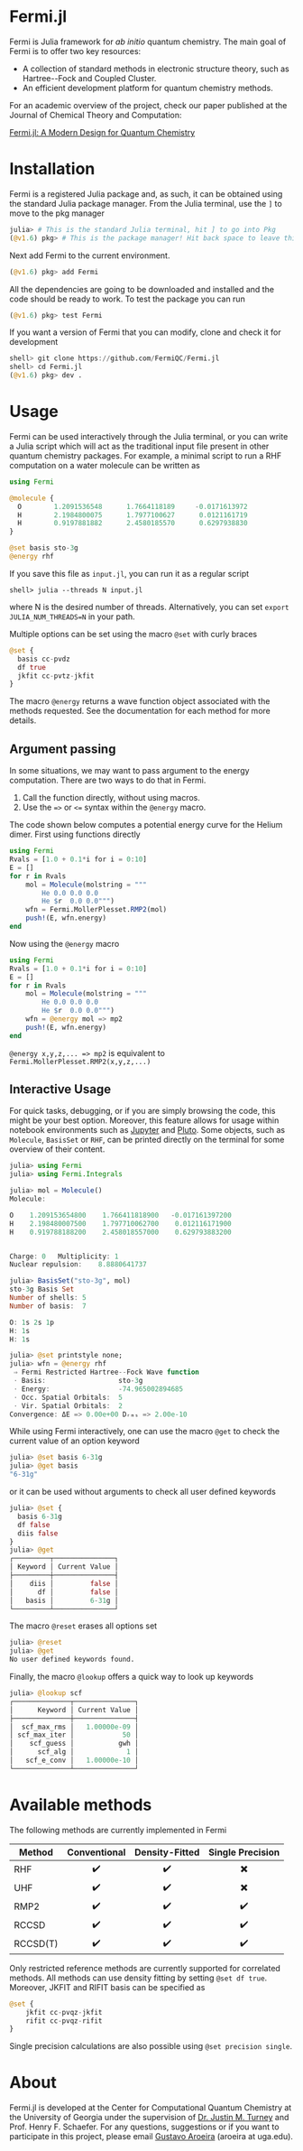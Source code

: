 # Fermi.jl
Fermi is Julia framework for *ab initio* quantum chemistry. The main goal of Fermi is to offer two key resources:

- A collection of standard methods in electronic structure theory, such as Hartree--Fock and Coupled Cluster.
- An efficient development platform for quantum chemistry methods.

For an academic overview of the project, check our paper published at the Journal of Chemical Theory and Computation:

[Fermi.jl: A Modern Design for Quantum Chemistry](https://pubs.acs.org/doi/abs/10.1021/acs.jctc.1c00719)

# Installation

Fermi is a registered Julia package and, as such, it can be obtained using the standard Julia package manager. From the Julia terminal, use the `]` to move to the pkg manager
```julia
julia> # This is the standard Julia terminal, hit ] to go into Pkg
(@v1.6) pkg> # This is the package manager! Hit back space to leave this mode
```
Next add Fermi to the current environment.
```julia
(@v1.6) pkg> add Fermi
```
All the dependencies are going to be downloaded and installed and the code should be ready to work. To test the package you can run
```julia
(@v1.6) pkg> test Fermi
```

If you want a version of Fermi that you can modify, clone and check it for development
```julia
shell> git clone https://github.com/FermiQC/Fermi.jl
shell> cd Fermi.jl
(@v1.6) pkg> dev .
```

# Usage

Fermi can be used interactively through the Julia terminal, or you can write a Julia script which will act as the traditional input file present in other quantum chemistry packages. For example, a minimal script to run a RHF computation on a water molecule can be written as
```julia
using Fermi

@molecule {
  O        1.2091536548      1.7664118189     -0.0171613972
  H        2.1984800075      1.7977100627      0.0121161719
  H        0.9197881882      2.4580185570      0.6297938830
}

@set basis sto-3g
@energy rhf
```
If you save this file as `input.jl`, you can run it as a regular script
```
shell> julia --threads N input.jl
``` 
where N is the desired number of threads. Alternatively, you can set `export JULIA_NUM_THREADS=N` in your path.

Multiple options can be set using the macro `@set` with curly braces
```julia
@set {
  basis cc-pvdz
  df true
  jkfit cc-pvtz-jkfit
}
```

The macro `@energy` returns a wave function object associated with the methods requested. See the documentation for each method for more details.

## Argument passing

In some situations, we may want to pass argument to the energy computation. There are two ways to do that in Fermi. 
1. Call the function directly, without using macros.
2. Use the `=>` or `<=` syntax within the `@energy` macro.

The code shown below computes a potential energy curve for the Helium dimer. First using functions directly
```julia
using Fermi
Rvals = [1.0 + 0.1*i for i = 0:10]
E = []
for r in Rvals
    mol = Molecule(molstring = """
        He 0.0 0.0 0.0
        He $r  0.0 0.0""")
    wfn = Fermi.MollerPlesset.RMP2(mol)
    push!(E, wfn.energy)
end
```
Now using the `@energy` macro
```julia
using Fermi
Rvals = [1.0 + 0.1*i for i = 0:10]
E = []
for r in Rvals
    mol = Molecule(molstring = """
        He 0.0 0.0 0.0
        He $r  0.0 0.0""")
    wfn = @energy mol => mp2
    push!(E, wfn.energy)
end
```
`@energy x,y,z,... => mp2` is equivalent to `Fermi.MollerPlesset.RMP2(x,y,z,...)`

## Interactive Usage

For quick tasks, debugging, or if you are simply browsing the code, this might be your best option. Moreover, this feature allows for usage within notebook environments such as [Jupyter](https://jupyter.org/try) and [Pluto](https://github.com/fonsp/Pluto.jl). Some objects, such as `Molecule`, `BasisSet` or `RHF`, can be printed directly on the terminal for some overview of their content.
```julia
julia> using Fermi
julia> using Fermi.Integrals

julia> mol = Molecule()
Molecule:

O    1.209153654800    1.766411818900   -0.017161397200
H    2.198480007500    1.797710062700    0.012116171900
H    0.919788188200    2.458018557000    0.629793883200


Charge: 0   Multiplicity: 1   
Nuclear repulsion:    8.8880641737

julia> BasisSet("sto-3g", mol)
sto-3g Basis Set
Number of shells: 5
Number of basis:  7

O: 1s 2s 1p 
H: 1s 
H: 1s

julia> @set printstyle none;
julia> wfn = @energy rhf
 ⇒ Fermi Restricted Hartree--Fock Wave function
 ⋅ Basis:                  sto-3g
 ⋅ Energy:                 -74.965002894685
 ⋅ Occ. Spatial Orbitals:  5
 ⋅ Vir. Spatial Orbitals:  2
Convergence: ΔE => 0.00e+00 Dᵣₘₛ => 2.00e-10
```
While using Fermi interactively, one can use the macro `@get` to check the current value of an option keyword
```julia
julia> @set basis 6-31g
julia> @get basis
"6-31g"
```
or it can be used without arguments to check all user defined keywords
```julia
julia> @set {
  basis 6-31g
  df false
  diis false
}
julia> @get
┌─────────┬───────────────┐
│ Keyword │ Current Value │
├─────────┼───────────────┤
│    diis │         false │
│      df │         false │
│   basis │         6-31g │
└─────────┴───────────────┘
```
The macro `@reset` erases all options set
```julia
julia> @reset
julia> @get
No user defined keywords found.
```
Finally, the macro `@lookup` offers a quick way to look up keywords
```julia
julia> @lookup scf
┌──────────────┬───────────────┐
│      Keyword │ Current Value │
├──────────────┼───────────────┤
│  scf_max_rms │   1.00000e-09 │
│ scf_max_iter │            50 │
│    scf_guess │           gwh │
│      scf_alg │             1 │
│   scf_e_conv │   1.00000e-10 │
└──────────────┴───────────────┘
```

# Available methods
The following methods are currently implemented in Fermi

| Method    | Conventional | Density-Fitted | Single Precision |
|-----------|:------------:|:--------------:|:----------------:|
| RHF       |   ✔️          |    ✔️           |          ✖️       |
| UHF       |   ✔️          |    ✔️           |          ✖️       |
| RMP2      |   ✔️          |    ✔️           |    ✔️             |
| RCCSD     |   ✔️          |    ✔️           |    ✔️             |
| RCCSD(T)  |   ✔️          |    ✔️           |    ✔️             |

Only restricted reference methods are currently supported for correlated methods. All methods can use density fitting by setting `@set df true`. Moreover, JKFIT and RIFIT basis can be specified as
```julia
@set {
    jkfit cc-pvqz-jkfit
    rifit cc-pvqz-rifit
}
```
Single precision calculations are also possible using `@set precision single`.

# About
Fermi.jl is developed at the Center for Computational Quantum Chemistry at the University of Georgia under the supervision 
of [Dr. Justin M. Turney](https://github.com/jturney) and Prof. Henry F. Schaefer. For any questions, suggestions or if you want to participate in this project, please email [Gustavo Aroeira](https://github.com/gustavojra) (aroeira at uga.edu).